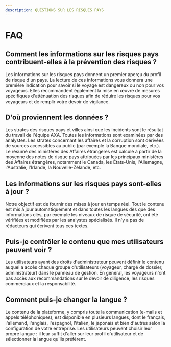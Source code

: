 ```yaml
---
description: QUESTIONS SUR LES RISQUES PAYS
---
```


# FAQ

## Comment les informations sur les risques pays contribuent-elles à la prévention des risques ?

Les informations sur les risques pays donnent un premier aperçu du profil de risque d'un pays. La lecture de ces informations vous donnera une première indication pour savoir si le voyage est dangereux ou non pour vos voyageurs. Elles recommandent également la mise en œuvre de mesures spécifiques d'atténuation des risques afin de réduire les risques pour vos voyageurs et de remplir votre devoir de vigilance.

## D'où proviennent les données ?

Les strates des risques pays et villes ainsi que les incidents sont le résultat du travail de l'équipe AXA. Toutes les informations sont examinées par des analystes. Les strates concernant les affaires et la corruption sont dérivées de sources accessibles au public \(par exemple la Banque mondiale, etc.\). Le résumé des ministères des Affaires étrangères est calculé à partir de la moyenne des notes de risque pays attribuées par les principaux ministères des Affaires étrangères, notamment le Canada, les États-Unis, l'Allemagne, l'Australie, l'Irlande, la Nouvelle-Zélande, etc.

## Les informations sur les risques pays sont-elles à jour ?

Notre objectif est de fournir des mises à jour en temps réel. Tout le contenu est mis à jour automatiquement et dans toutes les langues dès que des informations clés, par exemple les niveaux de risque de sécurité, ont été vérifiées et modifiées par les analystes spécialisés. Il n'y a pas de rédacteurs qui écrivent tous ces textes.

## Puis-je contrôler le contenu que mes utilisateurs peuvent voir ?

Les utilisateurs ayant des droits d'administrateur peuvent définir le contenu auquel a accès chaque groupe d'utilisateurs \(voyageur, chargé de dossier, administrateur\) dans le panneau de gestion. En général, les voyageurs n'ont pas accès aux recommandations sur le devoir de diligence, les risques commerciaux et la responsabilité.

## Comment puis-je changer la langue ?

Le contenu de la plateforme, y compris toute la communication \(e-mails et appels téléphoniques\), est disponible en plusieurs langues, dont le français, l'allemand, l'anglais, l'espagnol, l'italien, le japonais et bien d'autres selon la configuration de votre entreprise. Les utilisateurs peuvent choisir leur propre langue : il leur suffit d'aller sur leur profil d'utilisateur et de sélectionner la langue qu'ils préfèrent.

